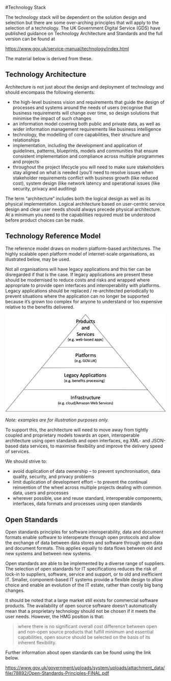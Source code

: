 #Technology Stack

The technology stack will be dependent on the solution design and selection but there are some over-arching principles that will apply to the selection of a technology. The UK Government Digital Service (GDS) have published guidance on Technology Architecture and Standards and the full version can be found at

https://www.gov.uk/service-manual/technology/index.html

The material below is derived from these.

## Technology Architecture

Architecture is not just about the design and deployment of technology and should encompass the following elements:

- the high-level business vision and requirements that guide the design of processes and systems around the needs of users (recognise that business requirements will change over time, so design solutions that minimise the impact of such changes
- an information model covering both public and private data, as well as wider information management requirements like business intelligence
- technology, the modelling of core capabilities, their structure and relationships
- implementation, including the development and application of guidelines, patterns, blueprints, models and communities that ensure consistent implementation and compliance across multiple programmes and projects
- throughout the project lifecycle you will need to make sure stakeholders stay aligned on what is needed (you’ll need to resolve issues when stakeholder requirements conflict with business growth (like reduced cost), system design (like network latency and operational issues (like security, privacy and auditing)

The term “architecture” includes both the logical design as well as its physical implementation. Logical architecture based on user-centric service design and clear user needs should always precede physical architecture. At a minimum you need to the capabilities required must be understood before product choices can be made.

## Technology Reference Model

The reference model draws on modern platform-based architectures. The highly scalable open platform model of internet-scale organisations, as illustrated below, may be used. 

Not all organisations will have legacy applications and this tier can be disregarded if that is the case. If legacy applications are present these should be modernised to reduce costs and risks and wrapped where appropriate to provide open interfaces and interoperability with platforms. Legacy applications should be replaced / re-architected periodically to prevent situations where the application can no longer be supported because it’s grown too complex for anyone to understand or too expensive relative to the benefits delivered.


![](assets/architecture-reference-model.png)


*Note: examples are for illustration purposes only.*

To support this, the architecture will need to move away from tightly coupled and proprietary models towards an open, interoperable architecture using open standards and open interfaces, eg XML- and JSON-based data services, to maximise flexibility and improve the delivery speed of services.

We should strive to:

- avoid duplication of data ownership – to prevent synchronisation, data quality, security, and privacy problems
- limit duplication of development effort – to prevent the continual reinvention of the wheel across multiple projects dealing with common data, users and processes
- wherever possible, use and reuse standard, interoperable components, interfaces, data formats and processes using open standards

## Open Standards

Open standards principles for software interoperability, data and document formats enable software to interoperate through open protocols and allow the exchange of data between data stores and software through open data and document formats. This applies equally to data flows between old and new systems and between new systems.

Open standards are able to be implemented by a diverse range of suppliers. The selection of open standards for IT specifications reduces the risk of lock-in to suppliers, software, service and support, or to old and inefficient IT. Smaller, component-based IT systems provide a flexible design to allow choice and enable an evolution of the IT estate, rather than costly big bang changes.

It should be noted that a large market still exists for commercial software products. The availability of open source software doesn’t automatically mean that a proprietary technology should not be chosen if it meets the user needs. However, the HMG position is that:

> where there is no significant overall cost difference between open and non-open source products that fulfill minimum and essential capabilities, open source should be selected on the basis of its inherent flexibility.

Further information about open standards can be found using the link below.

<https://www.gov.uk/government/uploads/system/uploads/attachment_data/file/78892/Open-Standards-Principles-FINAL.pdf>
